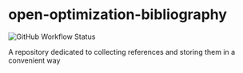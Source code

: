 # open-optimization-bibliography
![GitHub Workflow Status](https://img.shields.io/github/workflow/status/open-optimization/open-optimization-bibliography/CI-check-bib?label=CI-check-bib)

A repository dedicated to collecting references and storing them in a convenient way
